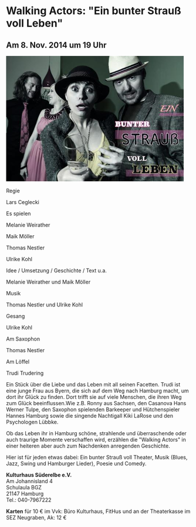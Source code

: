 # Walking Actors: "Ein bunter Strauß voll Leben"

## Am 8. Nov. 2014 um 19 Uhr

![](/img/wsb_484x338_Flyer_ein+Srau$C3$9F_+$282$29+1.jpg)

Regie

Lars Ceglecki

Es spielen

Melanie Weirather

Maik Möller

Thomas Nestler

Ulrike Kohl

Idee / Umsetzung / Geschichte / Text u.a.

Melanie Weirather und Maik Möller

Musik

Thomas Nestler und Ulrike Kohl

Gesang

Ulrike Kohl

Am Saxophon

Thomas Nestler

Am Löffel

Trudi Trudering

Ein Stück über die Liebe und das Leben mit all seinen Facetten. Trudi
ist eine junge Frau aus Byern, die sich auf dem Weg nach Hamburg macht,
um dort ihr Glück zu finden. Dort trifft sie auf viele Menschen, die
ihren Weg zum Glück beeinflussen.Wie z.B. Ronny aus Sachsen, den
Casanova Hans Werner Tulpe, den Saxophon spielenden Barkeeper und
Hütchenspieler Hannes Hamburg sowie die singende Nachtigall Kiki LaRose
und den Psychologen Lübbke.

Ob das Leben ihr in Hamburg schöne, strahlende und überraschende oder
auch traurige Momente verschaffen wird, erzählen die "Walking Actors" in
einer heiteren aber auch zum Nachdenken anregenden Geschichte.

Hier ist für jeden etwas dabei: Ein bunter Strauß voll Theater, Musik
(Blues, Jazz, Swing und Hamburger Lieder), Poesie und Comedy.

**Kulturhaus Süderelbe e.V.**  
Am Johannisland 4  
Schulaula BGZ  
21147 Hamburg  
Tel.: 040-7967222  

**Karten** für 10 € im Vvk: Büro Kulturhaus, FitHus und an der
Theaterkasse im SEZ Neugraben, Ak: 12 €

